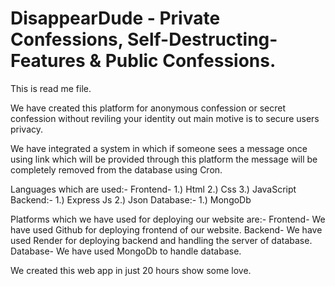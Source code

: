 # DisappearDude - Private Confessions, Self-Destructing-Features & Public Confessions. 
This is read me file.

We have created this platform for anonymous confession or secret confession without reviling your identity out main motive is to secure users privacy.

We have integrated a system in which if someone sees a message once using link which will be provided through this platform the message will be completely removed from the database using Cron.

Languages which are used:-
Frontend-
1.) Html
2.) Css
3.) JavaScript
Backend:-
1.) Express Js
2.) Json
Database:-
1.) MongoDb

Platforms which we have used for deploying our website are:-
Frontend-
We have used Github for deploying frontend of our website.
Backend-
We have used Render for deploying backend and handling the server of database.
Database-
We have used MongoDb to handle database.

We created this web app in just 20 hours show some love.
